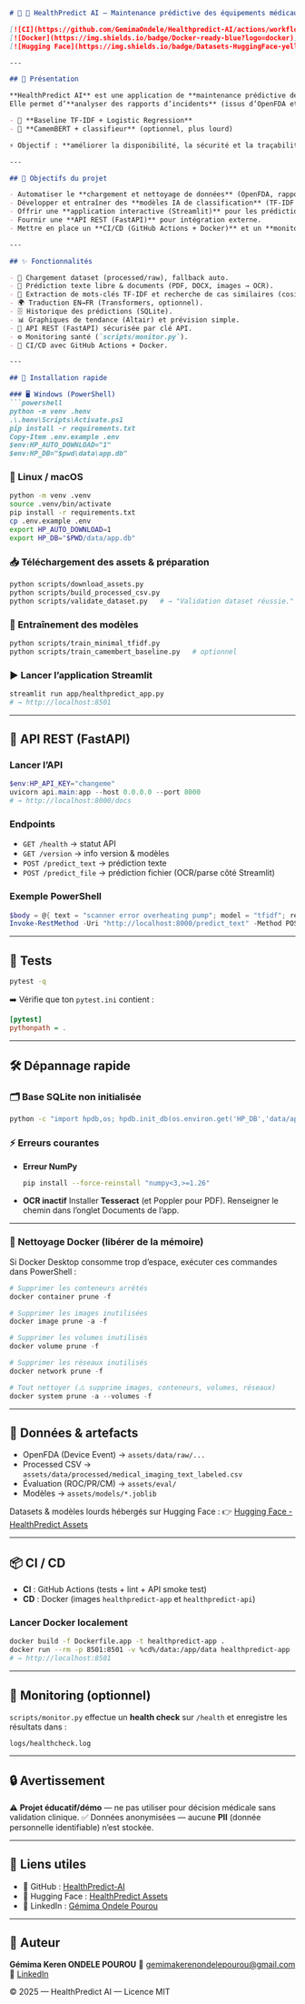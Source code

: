 ````markdown
# 📄 🤖 HealthPredict AI — Maintenance prédictive des équipements médicaux

[![CI](https://github.com/GemimaOndele/Healthpredict-AI/actions/workflows/ci.yml/badge.svg)](https://github.com/GemimaOndele/Healthpredict-AI/actions)  
[![Docker](https://img.shields.io/badge/Docker-ready-blue?logo=docker)](https://hub.docker.com/)  
[![Hugging Face](https://img.shields.io/badge/Datasets-HuggingFace-yellow?logo=huggingface)](https://huggingface.co/datasets/Gkop/healthpredict-assets)

---

## 📖 Présentation

**HealthPredict AI** est une application de **maintenance prédictive des équipements médicaux**.  
Elle permet d’**analyser des rapports d’incidents** (issus d’OpenFDA et de documents hospitaliers anonymisés) et de **prédire la criticité** grâce à des modèles IA :

- 🔹 **Baseline TF-IDF + Logistic Regression**  
- 🔹 **CamemBERT + classifieur** (optionnel, plus lourd)

⚡ Objectif : **améliorer la disponibilité, la sécurité et la traçabilité** des équipements médicaux en s’appuyant sur l’IA et l’automatisation.

---

## 🎯 Objectifs du projet

- Automatiser le **chargement et nettoyage de données** (OpenFDA, rapports hospitaliers).  
- Développer et entraîner des **modèles IA de classification** (TF-IDF et CamemBERT).  
- Offrir une **application interactive (Streamlit)** pour les prédictions et l’exploration de données.  
- Fournir une **API REST (FastAPI)** pour intégration externe.  
- Mettre en place un **CI/CD (GitHub Actions + Docker)** et un **monitoring santé**.  

---

## ✨ Fonctionnalités

- 📂 Chargement dataset (processed/raw), fallback auto.  
- 📝 Prédiction texte libre & documents (PDF, DOCX, images → OCR).  
- 🔑 Extraction de mots-clés TF-IDF et recherche de cas similaires (cosinus).  
- 🌍 Traduction EN→FR (Transformers, optionnel).  
- 🗄️ Historique des prédictions (SQLite).  
- 📊 Graphiques de tendance (Altair) et prévision simple.  
- 🔌 API REST (FastAPI) sécurisée par clé API.  
- ⚙️ Monitoring santé (`scripts/monitor.py`).  
- 🚢 CI/CD avec GitHub Actions + Docker.  

---

## 🚀 Installation rapide

### 🖥️ Windows (PowerShell)
```powershell
python -m venv .henv
.\.henv\Scripts\Activate.ps1
pip install -r requirements.txt
Copy-Item .env.example .env
$env:HP_AUTO_DOWNLOAD="1"
$env:HP_DB="$pwd\data\app.db"
````

### 🐧 Linux / macOS

```bash
python -m venv .venv
source .venv/bin/activate
pip install -r requirements.txt
cp .env.example .env
export HP_AUTO_DOWNLOAD=1
export HP_DB="$PWD/data/app.db"
```

### 📥 Téléchargement des assets & préparation

```bash
python scripts/download_assets.py
python scripts/build_processed_csv.py
python scripts/validate_dataset.py   # → "Validation dataset réussie."
```

### 🔄 Entraînement des modèles

```bash
python scripts/train_minimal_tfidf.py
python scripts/train_camembert_baseline.py   # optionnel
```

### ▶️ Lancer l’application Streamlit

```bash
streamlit run app/healthpredict_app.py
# → http://localhost:8501
```

---

## 🔌 API REST (FastAPI)

### Lancer l’API

```powershell
$env:HP_API_KEY="changeme"
uvicorn api.main:app --host 0.0.0.0 --port 8000
# → http://localhost:8000/docs
```

### Endpoints

* `GET /health` → statut API
* `GET /version` → info version & modèles
* `POST /predict_text` → prédiction texte
* `POST /predict_file` → prédiction fichier (OCR/parse côté Streamlit)

### Exemple PowerShell

```powershell
$body = @{ text = "scanner error overheating pump"; model = "tfidf"; return_keywords = $true } | ConvertTo-Json
Invoke-RestMethod -Uri "http://localhost:8000/predict_text" -Method POST -ContentType "application/json" -Headers @{ "X-API-Key" = "changeme" } -Body $body
```

---

## 🧪 Tests

```bash
pytest -q
```

➡️ Vérifie que ton `pytest.ini` contient :

```ini
[pytest]
pythonpath = .
```

---

## 🛠️ Dépannage rapide

### 🗂️ Base SQLite non initialisée

```bash
python -c "import hpdb,os; hpdb.init_db(os.environ.get('HP_DB','data/app.db'))"
```

### ⚡ Erreurs courantes

* **Erreur NumPy**

  ```bash
  pip install --force-reinstall "numpy<3,>=1.26"
  ```

* **OCR inactif**
  Installer **Tesseract** (et Poppler pour PDF).
  Renseigner le chemin dans l’onglet Documents de l’app.

---

### 🧹 Nettoyage Docker (libérer de la mémoire)

Si Docker Desktop consomme trop d’espace, exécuter ces commandes dans PowerShell :

```powershell
# Supprimer les conteneurs arrêtés
docker container prune -f

# Supprimer les images inutilisées
docker image prune -a -f

# Supprimer les volumes inutilisés
docker volume prune -f

# Supprimer les réseaux inutilisés
docker network prune -f

# Tout nettoyer (⚠️ supprime images, conteneurs, volumes, réseaux)
docker system prune -a --volumes -f
```

---

## 📂 Données & artefacts

* OpenFDA (Device Event) → `assets/data/raw/...`
* Processed CSV → `assets/data/processed/medical_imaging_text_labeled.csv`
* Évaluation (ROC/PR/CM) → `assets/eval/`
* Modèles → `assets/models/*.joblib`

Datasets & modèles lourds hébergés sur Hugging Face :
👉 [Hugging Face - HealthPredict Assets](https://huggingface.co/datasets/Gkop/healthpredict-assets)

---

## 📦 CI / CD

* **CI** : GitHub Actions (tests + lint + API smoke test)
* **CD** : Docker (images `healthpredict-app` et `healthpredict-api`)

### Lancer Docker localement

```bash
docker build -f Dockerfile.app -t healthpredict-app .
docker run --rm -p 8501:8501 -v %cd%/data:/app/data healthpredict-app
# → http://localhost:8501
```

---

## 🔎 Monitoring (optionnel)

`scripts/monitor.py` effectue un **health check** sur `/health` et enregistre les résultats dans :

```
logs/healthcheck.log
```

---

## 🔒 Avertissement

⚠️ **Projet éducatif/démo** — ne pas utiliser pour décision médicale sans validation clinique.
✅ Données anonymisées — aucune **PII** (donnée personnelle identifiable) n’est stockée.

---

## 🔗 Liens utiles

* 🐙 GitHub : [HealthPredict-AI](https://github.com/GemimaOndele/Healthpredict-AI)
* 🤗 Hugging Face : [HealthPredict Assets](https://huggingface.co/datasets/Gkop/healthpredict-assets)
* 💼 LinkedIn : [Gémima Ondele Pourou](https://www.linkedin.com/in/g%C3%A9mima-ondele-pourou-1515251a7)

---

## 👤 Auteur

**Gémima Keren ONDELE POUROU**
📧 [gemimakerenondelepourou@gmail.com](mailto:gemimakerenondelepourou@gmail.com)
🔗 [LinkedIn](https://www.linkedin.com/in/g%C3%A9mima-ondele-pourou-1515251a7)

© 2025 — HealthPredict AI — Licence MIT


